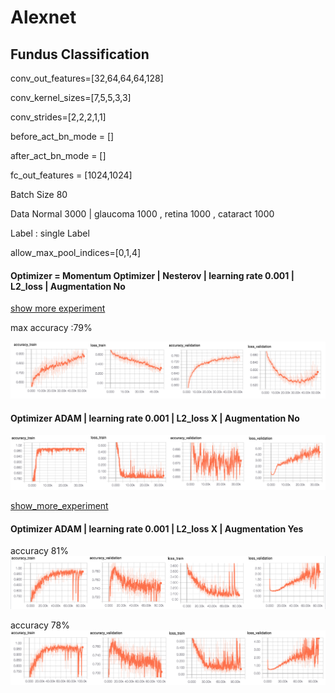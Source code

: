 # Alexnet

## Fundus Classification 

conv_out_features=[32,64,64,64,128]

conv_kernel_sizes=[7,5,5,3,3]

conv_strides=[2,2,2,1,1]

before_act_bn_mode = []

after_act_bn_mode = []

fc_out_features = [1024,1024]

Batch Size 80 

Data Normal 3000 | glaucoma 1000 , retina 1000 , cataract 1000

Label : single Label 

allow_max_pool_indices=[0,1,4]

#### Optimizer = Momentum Optimizer | Nesterov | learning rate 0.001 | L2_loss | Augmentation No

[show more experiment](https://github.com/SoulDuck/Alexnet/blob/master/experiment/momentum/fundus_0_2_result.md)

max accuracy :79%

![Alt_text](readme_pic/fundus_0_result.png)

#### Optimizer ADAM | learning rate 0.001 | L2_loss X | Augmentation No

![Alt_text](readme_pic/fundus_1_result.png)

[show_more_experiment](https://github.com/SoulDuck/Alexnet/blob/master/experiment/Adam/fundus_0_2_result.md)


#### Optimizer ADAM | learning rate 0.001 | L2_loss X | Augmentation Yes 

accuracy 81%
![Alt_text](readme_pic/fundus_4_result.png)

accuracy 78%
![Alt_text](readme_pic/fundus_5_result.png)

